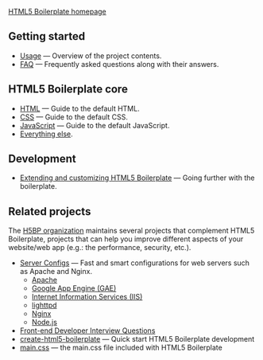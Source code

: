 [HTML5 Boilerplate homepage](https://html5boilerplate.com/)

## Getting started

* [Usage](doc/usage.md) — Overview of the project contents.
* [FAQ](doc/faq.md) — Frequently asked questions along with their answers.

## HTML5 Boilerplate core

* [HTML](doc/html.md) — Guide to the default HTML.
* [CSS](doc/css.md) — Guide to the default CSS.
* [JavaScript](doc/js.md) — Guide to the default JavaScript.
* [Everything else](doc/misc.md).

## Development

* [Extending and customizing HTML5 Boilerplate](doc/extend.md) — Going further with
  the boilerplate.

## Related projects

The [H5BP organization](https://github.com/h5bp) maintains several projects that
complement HTML5 Boilerplate, projects that can help you improve different
aspects of your website/web app (e.g.: the performance, security, etc.).

* [Server Configs](https://github.com/h5bp/server-configs) — Fast and smart
  configurations for web servers such as Apache and Nginx.
  * [Apache](https://github.com/h5bp/server-configs-apache)
  * [Google App Engine (GAE)](https://github.com/h5bp/server-configs-gae)
  * [Internet Information Services
    (IIS)](https://github.com/h5bp/server-configs-iis)
  * [lighttpd](https://github.com/h5bp/server-configs-lighttpd)
  * [Nginx](https://github.com/h5bp/server-configs-nginx)
  * [Node.js](https://github.com/h5bp/server-configs-node)
* [Front-end Developer Interview Questions](https://github.com/h5bp/Front-end-Developer-Interview-Questions)
* [create-html5-boilerplate](https://github.com/h5bp/create-html5-boilerplate) — Quick start HTML5 Boilerplate development
* [main.css](https://github.com/h5bp/main.css) — the main.css file included with HTML5 Boilerplate
